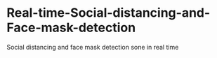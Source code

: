 # Real-time-Social-distancing-and-Face-mask-detection
Social distancing and face mask detection sone in real time

